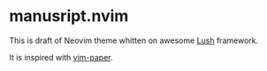 # manusript.nvim

This is draft of Neovim theme whitten on awesome [Lush](http://git.io/lush.nvim) framework.

It is inspired with [vim-paper](https://gitlab.com/yorickpeterse/vim-paper.git).
